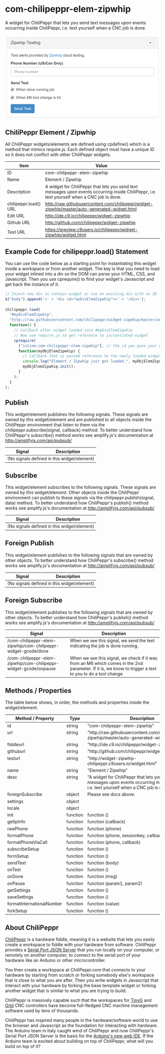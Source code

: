 # com-chilipeppr-elem-zipwhip
A widget for ChiliPeppr that lets you send text messages upon events occurring inside ChiliPeppr, i.e. text yourself when a CNC job is done.

![alt text](screenshot.png "Screenshot")

## ChiliPeppr Element / Zipwhip

All ChiliPeppr widgets/elements are defined using cpdefine() which is a method
that mimics require.js. Each defined object must have a unique ID so it does
not conflict with other ChiliPeppr widgets.

| Item                  | Value           |
| -------------         | ------------- | 
| ID                    | com-chilipeppr-elem-zipwhip |
| Name                  | Element / Zipwhip |
| Description           | A widget for ChiliPeppr that lets you send text messages upon events occurring inside ChiliPeppr, i.e. text yourself when a CNC job is done. |
| chilipeppr.load() URL | http://raw.githubusercontent.com/chilipeppr/widget-zipwhip/master/auto-generated-widget.html |
| Edit URL              | http://ide.c9.io/chilipeppr/widget-zipwhip |
| Github URL            | http://github.com/chilipeppr/widget-zipwhip |
| Test URL              | https://preview.c9users.io/chilipeppr/widget-zipwhip/widget.html |

## Example Code for chilipeppr.load() Statement

You can use the code below as a starting point for instantiating this widget 
inside a workspace or from another widget. The key is that you need to load 
your widget inlined into a div so the DOM can parse your HTML, CSS, and 
Javascript. Then you use cprequire() to find your widget's Javascript and get 
back the instance of it.

```javascript
// Inject new div to contain widget or use an existing div with an ID
$("body").append('<' + 'div id="myDivElemZipwhip"><' + '/div>');

chilipeppr.load(
  "#myDivElemZipwhip",
  "http://raw.githubusercontent.com/chilipeppr/widget-zipwhip/master/auto-generated-widget.html",
  function() {
    // Callback after widget loaded into #myDivElemZipwhip
    // Now use require.js to get reference to instantiated widget
    cprequire(
      ["inline:com-chilipeppr-elem-zipwhip"], // the id you gave your widget
      function(myObjElemZipwhip) {
        // Callback that is passed reference to the newly loaded widget
        console.log("Element / Zipwhip just got loaded.", myObjElemZipwhip);
        myObjElemZipwhip.init();
      }
    );
  }
);

```

## Publish

This widget/element publishes the following signals. These signals are owned by this widget/element and are published to all objects inside the ChiliPeppr environment that listen to them via the 
chilipeppr.subscribe(signal, callback) method. 
To better understand how ChiliPeppr's subscribe() method works see amplify.js's documentation at http://amplifyjs.com/api/pubsub/

  <table id="com-chilipeppr-elem-pubsubviewer-pub" class="table table-bordered table-striped">
      <thead>
          <tr>
              <th style="">Signal</th>
              <th style="">Description</th>
          </tr>
      </thead>
      <tbody>
      <tr><td colspan="2">(No signals defined in this widget/element)</td></tr>    
      </tbody>
  </table>

## Subscribe

This widget/element subscribes to the following signals. These signals are owned by this widget/element. Other objects inside the ChiliPeppr environment can publish to these signals via the chilipeppr.publish(signal, data) method. 
To better understand how ChiliPeppr's publish() method works see amplify.js's documentation at http://amplifyjs.com/api/pubsub/

  <table id="com-chilipeppr-elem-pubsubviewer-sub" class="table table-bordered table-striped">
      <thead>
          <tr>
              <th style="">Signal</th>
              <th style="">Description</th>
          </tr>
      </thead>
      <tbody>
      <tr><td colspan="2">(No signals defined in this widget/element)</td></tr>    
      </tbody>
  </table>

## Foreign Publish

This widget/element publishes to the following signals that are owned by other objects. 
To better understand how ChiliPeppr's subscribe() method works see amplify.js's documentation at http://amplifyjs.com/api/pubsub/

  <table id="com-chilipeppr-elem-pubsubviewer-foreignpub" class="table table-bordered table-striped">
      <thead>
          <tr>
              <th style="">Signal</th>
              <th style="">Description</th>
          </tr>
      </thead>
      <tbody>
      <tr><td colspan="2">(No signals defined in this widget/element)</td></tr>    
      </tbody>
  </table>

## Foreign Subscribe

This widget/element publishes to the following signals that are owned by other objects.
To better understand how ChiliPeppr's publish() method works see amplify.js's documentation at http://amplifyjs.com/api/pubsub/

  <table id="com-chilipeppr-elem-pubsubviewer-foreignsub" class="table table-bordered table-striped">
      <thead>
          <tr>
              <th style="">Signal</th>
              <th style="">Description</th>
          </tr>
      </thead>
      <tbody>
      <tr valign="top"><td>/com-chilipeppr-elem-zipwhip/com-chilipeppr-widget-gcode/done</td><td>When we see this signal, we send the text indicating the job is done running.</td></tr><tr valign="top"><td>/com-chilipeppr-elem-zipwhip/com-chilipeppr-widget-gcode/onpause</td><td>When we see this signal, we check if it was from an M6 which comes in the 2nd parameter. If it is, we know to trigger a text to you to do a tool change.</td></tr>    
      </tbody>
  </table>

## Methods / Properties

The table below shows, in order, the methods and properties inside the widget/element.

  <table id="com-chilipeppr-elem-methodsprops" class="table table-bordered table-striped">
      <thead>
          <tr>
              <th style="">Method / Property</th>
              <th>Type</th>
              <th style="">Description</th>
          </tr>
      </thead>
      <tbody>
      <tr valign="top"><td>id</td><td>string</td><td>"com-chilipeppr-elem-zipwhip"</td></tr><tr valign="top"><td>url</td><td>string</td><td>"http://raw.githubusercontent.com/chilipeppr/widget-zipwhip/master/auto-generated-widget.html"</td></tr><tr valign="top"><td>fiddleurl</td><td>string</td><td>"http://ide.c9.io/chilipeppr/widget-zipwhip"</td></tr><tr valign="top"><td>githuburl</td><td>string</td><td>"http://github.com/chilipeppr/widget-zipwhip"</td></tr><tr valign="top"><td>testurl</td><td>string</td><td>"http://widget-zipwhip-chilipeppr.c9users.io/widget.html"</td></tr><tr valign="top"><td>name</td><td>string</td><td>"Element / Zipwhip"</td></tr><tr valign="top"><td>desc</td><td>string</td><td>"A widget for ChiliPeppr that lets you send text messages upon events occurring inside ChiliPeppr, i.e. text yourself when a CNC job is done."</td></tr><tr valign="top"><td>foreignSubscribe</td><td>object</td><td>Please see docs above.</td></tr><tr valign="top"><td>settings</td><td>object</td><td></td></tr><tr valign="top"><td>locale</td><td>object</td><td></td></tr><tr valign="top"><td>init</td><td>function</td><td>function () </td></tr><tr valign="top"><td>getIpInfo</td><td>function</td><td>function (callback) </td></tr><tr valign="top"><td>rawPhone</td><td>function</td><td>function (phone) </td></tr><tr valign="top"><td>formatPhone</td><td>function</td><td>function (phone, sessionkey, callback) </td></tr><tr valign="top"><td>formatPhoneViaCall</td><td>function</td><td>function (phone, callback) </td></tr><tr valign="top"><td>subscribeSetup</td><td>function</td><td>function () </td></tr><tr valign="top"><td>formSetup</td><td>function</td><td>function () </td></tr><tr valign="top"><td>sendText</td><td>function</td><td>function (body) </td></tr><tr valign="top"><td>onTest</td><td>function</td><td>function () </td></tr><tr valign="top"><td>onDone</td><td>function</td><td>function (msg) </td></tr><tr valign="top"><td>onPause</td><td>function</td><td>function (param1, param2) </td></tr><tr valign="top"><td>getSettings</td><td>function</td><td>function () </td></tr><tr valign="top"><td>saveSettings</td><td>function</td><td>function () </td></tr><tr valign="top"><td>formatInternationalNumber</td><td>function</td><td>function (value)</td></tr><tr valign="top"><td>forkSetup</td><td>function</td><td>function () </td></tr>
      </tbody>
  </table>


## About ChiliPeppr

[ChiliPeppr](http://chilipeppr.com) is a hardware fiddle, meaning it is a 
website that lets you easily
create a workspace to fiddle with your hardware from software. ChiliPeppr provides
a [Serial Port JSON Server](https://github.com/johnlauer/serial-port-json-server) 
that you run locally on your computer, or remotely on another computer, to connect to 
the serial port of your hardware like an Arduino or other microcontroller.

You then create a workspace at ChiliPeppr.com that connects to your hardware 
by starting from scratch or forking somebody else's
workspace that is close to what you are after. Then you write widgets in
Javascript that interact with your hardware by forking the base template 
widget or forking another widget that
is similar to what you are trying to build.

ChiliPeppr is massively capable such that the workspaces for 
[TinyG](http://chilipeppr.com/tinyg) and [Grbl](http://chilipeppr.com/grbl) CNC 
controllers have become full-fledged CNC machine management software used by
tens of thousands.

ChiliPeppr has inspired many people in the hardware/software world to use the
browser and Javascript as the foundation for interacting with hardware. The
Arduino team in Italy caught wind of ChiliPeppr and now
ChiliPeppr's Serial Port JSON Server is the basis for the 
[Arduino's new web IDE](https://create.arduino.cc/). If the Arduino team is excited about building on top
of ChiliPeppr, what
will you build on top of it?


